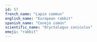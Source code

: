 ```yaml
---
id: 57
french_name: "Lapin commun"
english_name: "European rabbit"
spanish_name: "Conejo común"
scientific_name: "Oryctolagus cuniculus"
emoji: "rabbit"
---
```


